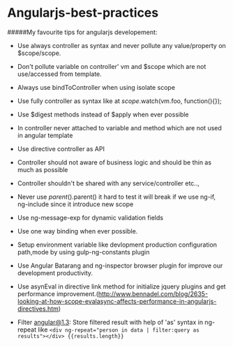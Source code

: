 # Angularjs-best-practices
#####My favourite tips for angularjs developement:


* Use always controller as syntax and never pollute any value/property on $scope/scope.

* Don't pollute variable on controller' vm and $scope which are not use/accessed from template.

* Always use bindToController when using isolate scope

* Use fully controller as syntax like at $scope.$watch(vm.foo, function(){});

* Use $digest methods instead of $apply when ever possible

* In controller never attached to variable and method which are not used in angular template

* Use directive controller as API

* Controller should not aware of business logic and should be thin as much as possible

* Controller shouldn't be shared with any service/controller etc..,

* Never use $parent().$parent() it hard to test it will break if we use ng-if, ng-include since it introduce new scope

* Use ng-message-exp for dynamic validation fields

* Use one way binding when ever possible.

* Setup environment variable like devlopment production configuration path,mode by using gulp-ng-constants plugin

* Use Angular Batarang and ng-inspector browser plugin for improve our development productivity.

* Use asynEval in directive link method for initialize jquery plugins and get performance improvement.(http://www.bennadel.com/blog/2635-looking-at-how-scope-evalasync-affects-performance-in-angularjs-directives.htm)

* Filter angular@1.3: Store filtered result with help of 'as' syntax in ng-repeat like ```<div ng-repeat="person in data | filter:query as results"></div> {{results.length}}``` 

